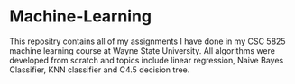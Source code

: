 # Machine-Learning

This repositry contains all of my assignments I have done in my CSC 5825 machine learning course at Wayne State University. All algorithms were developed from scratch and topics include linear regression, Naive Bayes Classifier, KNN classifier and C4.5 decision tree.
